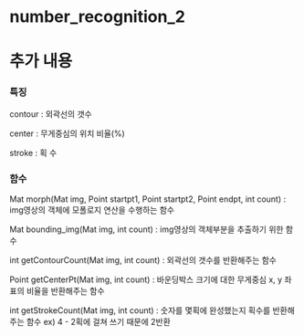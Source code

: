 # number_recognition_2
 
# 추가 내용
### 특징
contour : 외곽선의 갯수

center : 무게중심의 위치 비율(%)

stroke : 획 수

### 함수
Mat morph(Mat img, Point startpt1, Point startpt2, Point endpt, int count) : img영상의 객체에 모폴로지 연산을 수행하는 함수

Mat bounding_img(Mat img, int count) : img영상의 객체부분을 추출하기 위한 함수

int getContourCount(Mat img, int count) : 외곽선의 갯수를 반환해주는 함수

Point getCenterPt(Mat img, int count) : 바운딩박스 크기에 대한 무게중심 x, y 좌표의 비율을 반환해주는 함수

int getStrokeCount(Mat img, int count) : 숫자를 몇획에 완성했는지 획수를 반환해주는 함수  ex) 4 - 2획에 걸쳐 쓰기 때문에 2반환
